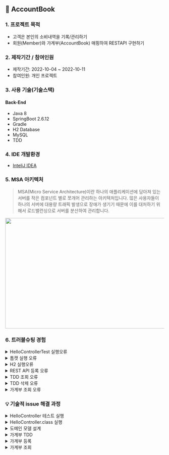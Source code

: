 ## 📌 AccountBook

### 1. 프로젝트 목적 
+ 고객은 본인의 소비내역을 기록/관리하기
+ 회원(Member)와 가계부(AccountBook) 매핑하여 RESTAPI 구현하기

### 2. 제작기간 / 참여인원
+ 제작기간: 2022-10-04 ~ 2022-10-11
+ 참여인원: 개인 프로젝트

### 3. 사용 기술(기술스택)
#### Back-End
+ Java 8
+ SpringBoot 2.6.12
+ Gradle
+ H2 Database
+ MySQL
+ TDD

### 4. IDE 개발환경
+ <a href="https://www.jetbrains.com/ko-kr/idea/">InteliJ IDEA </a>

### 5. MSA 아키텍처
> MSA(Micro Service Architecture)이란 하나의 애플리케이션에 담아져 있는 서버를 작은 컴포넌트 별로 쪼개어 관리하는 아키텍처입니다. 많은 사용자들이 하나의 서버에 대용량 트래픽 발생으로 장애가 생기기 때문에 이를 대처하기 위해서 로드밸런싱으로 서버를 분산하여 관리합니다. 

<img src="https://user-images.githubusercontent.com/58936137/194907324-23a280a4-cb7c-4077-885e-fd352e955a14.png" width="600px" height="350px">

### 6. 트러블슈팅 경험

<details>
<summary>HelloControllerTest 실행오류</summary>
<div markdown="1">

-java.lang.AssertionError: Response content 
 Expected :hello
 Actual   :Hello World
 
- 해결 원인: HelloController 메소드와 HelloControllerTest 메소드와 값이 일치하지 않아 발생
 
 #### 기존 코드 
 ~~~
 HelloController.class
    
 @GetMapping("/hello")
 public String hello(){

   return "Hello World";
 }
 
 
 HelloControllerTest.class
 
 @Test
 public void hello() throws Exception{
 String hello = "hello";

  mvc.perform(get("/hello"))
              .andExpect(status().isOk())
              .andExpect(content().string(hello));
  }
 
 
 ~~~
 
 #### 개선 코드
 ~~~
 HelloController.class
    
 @GetMapping("/hello")
 public String hello(){

   return "hello"; // 변경
 }
 
 
HelloControllerTest.class
 
 @Test
 public void hello() throws Exception{
 String hello = "hello";

  mvc.perform(get("/hello"))
              .andExpect(status().isOk())
              .andExpect(content().string(hello));
  }
 ~~~

</div>
</details> 

<details>
<summary>톰캣 실행 오류</summary>
<div markdown="1">

- Caused by: org.springframework.boot.web.server.WebServerException: Unable to start embedded Tomcat
- org.springframework.context.ApplicationContextException: Unable to start web server; nested exception is org.springframework.boot.web.server.WebServerException: Unable to start embedded Tomcat
 
- 해결 원인: runtimeOnly 'mysql:mysql-connector-java' 없어 발생
 
 #### build.gradle
 ~~~
 runtimeOnly 'mysql:mysql-connector-java' //추가하여 해결
 ~~~
</div>
</details> 

<details>
<summary>H2 실행오류</summary>
<div markdown="1">

- Error starting ApplicationContext. To display the conditions report re-run your application with 'debug' enabled.
- 해결 원인: application.properties MySQL 설정 안하여 오류 발생

#### 실행오류 개선 
#### application.properties
 ~~~
spring.datasource.driver-class-name=com.mysql.cj.jdbc.Driver
spring.datasource.url=jdbc:mysql://localhost:3306/account_book?serverTimezone=UTC

spring.datasource.username=root
spring.datasource.password=1234
 ~~~
</div>
</details> 

<details>
<summary>REST API 등록 오류</summary>
<div markdown="1">

- "error": "Unsupported Media Type"
- 해결원인: 기존에 controller 서버에서 @RestController 선언하였기 때문에 @Responseody return 반환으로 오류 발생

#### 기존 코드
~~~
    @PostMapping(value = "/account/add")
    public AccountBook saveAccount(@ResponseBody AccountBook accountBook) { // @ResponseBody 어노테이션 오류  
        log.info("----- 등록 하기전 -------");
        return accountBookService.saveAccount(accountBook);
    }
~~~
+ @RestController 어노테이션 선언하였기 때문에 @ResponseBody 선언 오류가 발생합니다.

#### 개선 코드
~~~
    @PostMapping(value = "/account/add")
    public AccountBook saveAccount(@ModelAttribute AccountBook accountBook) { // @ModelAttribute 변경
        log.info("----- 등록 하기전 -------");
        return accountBookService.saveAccount(accountBook);
    }
~~~
+ @ModelAttribute 어노테이션 선언하여 사용자가 요청값을 서버 매개변수에 보내서 파라미터로 받습니다.

</div>
</details>

<details>
<summary>TDD 조회 오류</summary>
<div markdown="1">
 
- error: unreported exception java.lang.Exception; must be caught or declared to be thrown
- 해결 원인: createAccountBook 메소드에 throws Exception 예외 처리하였기 때문에 오류발생;
 
 #### 기존 코드
 ~~~
    @Test
    @DisplayName("가계부 테스트 등록")
    public void createAccountBook()throws Exception{ //예외 처리 선언하여 발생
        int money = 15000;
        String memo = "테스트 등록";

        AccountBook book = new AccountBook();
        book.setMoney(15000);
        book.setMemo("테스트 등록");
        accountBookRepository.save(book);

        assertThat(book.getMoney()).isEqualTo(money);
        assertThat(book.getMemo()).isEqualTo(memo);
    }
 ~~~

 
 #### 개선 코드
 ~~~
    @Test
    @DisplayName("가계부 테스트 등록")
    public void createAccountBook(){ //예외 처리 지워 개선
        int money = 15000;
        String memo = "테스트 등록";

        AccountBook book = new AccountBook();
        book.setMoney(15000);
        book.setMemo("테스트 등록");
        accountBookRepository.save(book);

        assertThat(book.getMoney()).isEqualTo(money);
        assertThat(book.getMemo()).isEqualTo(memo);
    }
 ~~~
 
 <br>

 💡accountBookListTest 메소드 테스트 실행 후 오류없이 잘 해결되어 조회값이 잘 나올 수 있었습니다. 
 <br/><br/>
 <img src="https://user-images.githubusercontent.com/58936137/194743031-963f1fa1-0f87-42c7-b5be-03d244e21f3b.png" width="300px" height="100px">
 
</div>
</details> 
 
<details>
<summary>TDD 삭제 오류</summary>
<div markdown="1">

- org.springframework.beans.factory.UnsatisfiedDependencyException:
- 해결원인: @Autowired private MockMvc mockMvc; 사용하지 않고 선언하였기 때문에 오류발생 

 
<img src="https://user-images.githubusercontent.com/58936137/194743599-6af4af1a-308a-4b79-a626-0bf89532cf6a.png" width="600px" height="150px"> 
<br><br>
💡 @Autowired private MockMvc mockMvc; 코드 주석 후 테스트 실행하여 삭제가 잘 처리될 수 있었습니다. 
 
</div>
</details>

<details>
<summary>가계부 조회 오류</summary>
<div markdown="1">
 
- java.lang.IndexOutOfBoundsException: Index: 0, Size: 0
- 해결 원인: 메소드 선언부에 List 컬렉션을 선언하지 않아 오류 발생 

#### 기존 코드
##### AccountBookController.class
~~~
// 가계부 조회
@GetMapping(value = "/account/list")
public AccountBook AccountBookList(AccountBook accountBook){

   List<AccountBook> list = accountBookService.listAccount(accountBook);

   return list.get(0);
}
~~~

#### 개선 코드
##### AccountBookController.class
~~~
    // 가계부 조회
    @GetMapping(value = "/account/list")
    public List<AccountBook> AccountBookList(@ModelAttribute AccountBook accountBook){ // List 컬렉션 프레임워크와 @ModelAttribute 어노테이션 선언 후 개선

        List<AccountBook> list = accountBookService.listAccount(accountBook);

        return list;
    }
 ~~~
 + 가계부에 List 목록 정보를 조회 하기위해서 메소드 선언부에 List 컬렉션으로 변경 후 개선을 하였습니다.
 
 <img src="https://user-images.githubusercontent.com/58936137/194746464-bad5d555-367a-42bf-922d-83d9f00ee05f.png" height="250px">
 

</div>
</details>


### 💡 기술적 issue 해결 과정
<details>
<summary>HelloController 테스트 실행</summary>
<div markdown="1">

 #### 1. controller 패키지 생성하기 <br>
 controller 패키지 생성 > HelloController.class 생성<br><br>
 <img src="https://user-images.githubusercontent.com/58936137/194320720-e025ded6-cdc2-46e4-8695-1dc4e750cd31.png" width="200px" height="50px">
 <br>
 
 #### 2. Create Test<br>
 Ctrl + Shift + T > Create New Test 클릭 > Create Test 설정 후 OK버튼 클릭 <br><br>
 <img src="https://user-images.githubusercontent.com/58936137/194322496-9fadcf62-01c9-4660-a35b-367ef7d6e6cf.png" width="350px" height="300px"> 
 <br>
 <img src="https://user-images.githubusercontent.com/58936137/194325201-df1e9e6c-b893-40ec-8a15-722e3994c7dc.png" width="300px" height="100px">
 
 #### 3. Test 코드 작성하기
 
 ##### HelloControllerTest.class
 ~~~
 package com.springboot.accountbook.controller;


import org.junit.Test;
import org.junit.runner.RunWith;
import org.springframework.beans.factory.annotation.Autowired;
import org.springframework.boot.test.autoconfigure.web.servlet.WebMvcTest;
import org.springframework.test.context.junit4.SpringRunner;
import org.springframework.test.web.servlet.MockMvc;
import static org.springframework.test.web.servlet.request.MockMvcRequestBuilders.get;
import static org.springframework.test.web.servlet.result.MockMvcResultMatchers.content;
import static org.springframework.test.web.servlet.result.MockMvcResultMatchers.status;

import static org.junit.jupiter.api.Assertions.*;

@RunWith(SpringRunner.class)
@WebMvcTest(controllers = HelloController.class)
public class HelloControllerTest {

    @Autowired
    private MockMvc mvc;

    @Test
    public void hello() throws Exception{
        String hello = "hello";

        mvc.perform(get("/hello"))
                .andExpect(status().isOk())
                .andExpect(content().string(hello));
    }

}
~~~
+ @RunWith(SpringRunner.class) 선언 후 테스트 코드 컴파일하여 실행합니다.
+ @WebMvcTest 어노테이션 선언 후 웹 MVC 기반으로 테스트 코드 실행합니다.
+ @Autowired 외부 객체 Bean 찿아 의존성 주입합니다.  
+ @Test 지정한 메소드 테스트 실행합니다. 

 <br>
 <img src="https://user-images.githubusercontent.com/58936137/194327470-35ce7e59-3d03-40df-839f-c333a52b6cb2.png" width="900px" height="150px">
 
 </div>
</details>

<details>
<summary>HelloController.class 실행</summary>
<div markdown="1">

 #### 1. HelloController 코드 작성
 
 ##### HelloController.class
 ~~~
 package com.springboot.accountbook.controller;

import org.springframework.web.bind.annotation.GetMapping;
import org.springframework.web.bind.annotation.RestController;

@RestController
public class HelloController {

    @GetMapping("/hello")
    public String hello(){

        return "hello";
    }
}

 ~~~
 + @RestController 어노테이션 선언 후 모든 메소드 JSON 기능을 주어 return 반환합니다.
 + @GetMapping() 지정한 주소 찿아 접근합니다.

 ##### 2. 크롬 View 화면
 
 <img src="https://user-images.githubusercontent.com/58936137/194329238-7691d770-a70c-4542-a84c-0b7edc18d00d.png" width="300px" height="300px">
 
</div>
</details>

<details>
<summary>도메인 모델 설계</summary>
<div markdown="1">

#### 1. Member, AccountBook Entity 생성하기

##### Member.class

~~~
package com.springboot.entity;

import lombok.Getter;
import lombok.Setter;

import javax.persistence.*;
import java.time.LocalDateTime;

@Entity
@Table(name = "member")
@Setter @Getter
public class Member {

    @Id
    @Column(name = "member_id")
    @GeneratedValue(strategy = GenerationType.AUTO)
    private Long id;

    @Column(unique = true)
    private String email;

    private String password;

    //private LocalDateTime memberData;


}
~~~
+ Lombok 라이브러리 통해서 @Getter, @Setter 이용합니다.
+ @Entity 어노테이션 선언하여 도메인 모델 생성합니다.
+ @Table(name="member") 테이블 이름 지정합니다. 
+ 컬럼값은 id, email, password 설정합니다.

##### AccountBook.class

~~~
package com.springboot.entity;

import lombok.Getter;
import lombok.Setter;

import javax.persistence.*;
import java.time.LocalDateTime;

@Entity
@Table(name = "account")
@Setter @Getter
public class AccountBook {

    @Id
    @Column(name = "account_book_id")
    @GeneratedValue(strategy = GenerationType.AUTO)
    private Long id;

    private int money;

    private String memo;

    //private LocalDateTime bookDate;

}

~~~
+ Lombok 라이브러리 통해서 @Getter, @Setter 이용합니다.
+ @Entity 어노테이션 선언하여 도메인 모델 생성합니다.
+ @Table(name="member") 테이블 이름 지정합니다. 
+ 컬럼값은 id, money, memo 설정합니다.

##### application.properties

~~~
spring.jpa.hibernate.ddl-auto=create // 추가
~~~
+ application.properties 설정하여 Run 실행 > console.log에서 Entity Table 생성되는 것을 확인할 수 있습니다.
<br>

<img src="https://user-images.githubusercontent.com/58936137/194365720-63465b82-14cf-41f2-8eb3-8e17c6ce442b.png" width="400px" height="500px">

</div>
</details>

<details>
<summary>가계부 TDD</summary>
<div markdown="1">


 #### 2. 테스트 코드 작성
 
 Ctrl + Shift + T > CreateTest 설정 후 OK버튼 클릭
 
 <img src="https://user-images.githubusercontent.com/58936137/194695632-dfd2bc82-c28b-4dd7-9397-d7533a3ef27a.png" width="300px" height="100px">
 
 #### 테스트 등록 구현하기
 ##### AccountBookServiceTest.class
 
 ~~~
 package com.springboot.service;

import com.springboot.entity.AccountBook;
import com.springboot.repository.AccountBookRepository;
import org.junit.jupiter.api.DisplayName;
import org.junit.jupiter.api.Test;
import org.springframework.beans.factory.annotation.Autowired;
import org.springframework.boot.test.context.SpringBootTest;
import org.springframework.test.context.TestPropertySource;

import static org.junit.jupiter.api.Assertions.*;

@SpringBootTest
@TestPropertySource(locations = "classpath:application.properties")
class AccountBookServiceTest {

    @Autowired
    AccountBookService accountBookService;

    @Autowired
    AccountBookRepository accountBookRepository;
    
    // 등록
    @Test
    @DisplayName("가계부 테스트 등록")
    public void createAccountBook(){
        AccountBook book = new AccountBook();
        book.setMoney(15000);
        book.setMemo("테스트 등록");
        accountBookRepository.save(book);
    }
 }
 ~~~
 + @SpringBooTest 통합테스트 설정하여 실행합니다.
 + @TestPropertySource 외부 환경설정 정보를 가지고 옵니다.
 + @Autowired 어노테이션 통해서 AccountBookRepository 의존성 주입을 합니다.
 + @Test 실행하여 JpaRepository save()메소드로 Entity 값을 저장합니다.
 
 <br>
 
 <img src="https://user-images.githubusercontent.com/58936137/194696260-0b817ef6-ae19-4f06-83eb-63cfb6f618e0.png" height="150px">
 
 #### 테스트 조회 구현하기
 ##### AccountBookServiceTest.class
 ~~~
    // 조회
    @Test
    @DisplayName("가계부 테스트 조회")
    public void accountBookListTest(){
        int money = 15000;
        String memo = "테스트 등록";

        this.createAccountBook();
        List<AccountBook> accountBooks = accountBookRepository.findAll();
        AccountBook list = accountBooks.get(0);

        assertThat(list.getMoney()).isEqualTo(money);
        assertThat(list.getMemo()).isEqualTo(memo);
    }
 ~~~
 + @Test 어노테이션 선언하여 메소드 지정하여 테스트 실행합니다.
 + 지역 변수 int money, String memo 조회 값이랑 동일한지 확인하기위해서 선언하였습니다.
 + JpaRepository findAll() 메소드를 이용하여 조회 값 출력합니다.
 
 <br>
 
 <img src="https://user-images.githubusercontent.com/58936137/194744324-06ab4be1-4f5f-4e6c-b9f8-f958f8e50913.png"  height="150px">
 
 #### 테스트 상세조회 구현하기
 ##### AccountBookServiceTest.class
 ~~~
     //상세 조회
    @Test
    @DisplayName("가계부 상세 조회")
    public void AccountBookDetailTest(){
        this.createAccountBook();
        List<AccountBook> bookList = accountBookRepository.findAll();

        AccountBook accountBook = bookList.get(0);
        AccountBook list = accountBookRepository.findById(accountBook.getId())
                .orElseThrow(EntityNotFoundException::new);

        assertEquals(list.getId(), accountBook.getId());
        assertEquals(list.getMoney(), accountBook.getMoney());
        assertEquals(list.getMemo(), accountBook.getMemo());
    }
 ~~~
 + @Test 어노테이션 선언하여 메소드 지정하여 테스트 실행합니다.
 + JpaRepository findAll() 메소드 통해서 조회 값 전체 출력합니다.
 + findAll() 조회 출력 값에서 id 값을 findById() 메소드에 넣어 상세 조회 출력합니다.
 
 <img src="https://user-images.githubusercontent.com/58936137/194744428-ed3ca83f-9c82-4cd9-861b-9b5635eb4ba6.png" height="150px">
 
 #### 테스트 수정 구현하기
 ##### AccountBookServiceTest.class
 ~~~
    @Test
    @DisplayName("가계부 테스트 수정")
    public void AccountBookUpdateTest(){
        int money = 20000;
        String memo = "테스트 수정";

        this.createAccountBook();
        List<AccountBook> bookList = accountBookRepository.findAll();

        AccountBook accountBook = bookList.get(0);
        accountBook.setMoney(20000);
        accountBook.setMemo("테스트 수정");

        accountBookRepository.save(accountBook);

        assertThat(accountBook.getMoney()).isEqualTo(money);
        assertThat(accountBook.getMemo()).isEqualTo(memo);

    }
 ~~~
 + 지역변수 int money, String memo 수정 값이랑 동일한지 확인하기 위해서 선언합니다. 
 + JpaRepository findAll() 메소드 통해서 조회 값 출력합니다.
 + 조회 값에서 Setter 통해서 수정합니다.
 + Entity 도메인 값을 save() 메소드 통해서 저장합니다.
 
 <img src="https://user-images.githubusercontent.com/58936137/194744587-f372e40e-c553-4816-aef7-84cd9f763ab1.png" width="800px" height="200px">
 
 #### 테스트 삭제 구현하기
 ##### AccountBookServiceTest.class
 ~~~
    @Test
    @DisplayName("가계부 테스트 삭제")
    public void AccountBookDeleteTest(){
        Long num = 1L;
        this.createAccountBook();
        accountBookRepository.deleteById(num);

        List<AccountBook> accountBooks = accountBookRepository.findAll();

        System.out.println(accountBooks.toString());
    }
 ~~~
 + Long num = 1L; 변수 선언합니다.
 + JpaRepository deleteById() 메소드에 id 값을 넣어 가계부 조회하여 삭제합니다.
 + findAll() 메소드 조회 값을 출력하여 null 인지 확인합니다.
 
 <img src="https://user-images.githubusercontent.com/58936137/194744818-2f8a24a9-f448-44de-89c2-6718767ef86b.png" height="150px">
 
 </div>
</details>


<details>
<summary>가계부 등록</summary>
<div markdown="1">

 #### 1. Controller, Service, Repository 코드작성

 
 ##### AccountBookController.class
 
 ~~~
 package com.springboot.controller;


import com.springboot.entity.AccountBook;
import com.springboot.service.AccountBookService;
import lombok.extern.log4j.Log4j2;
import org.springframework.beans.factory.annotation.Autowired;
import org.springframework.web.bind.annotation.ModelAttribute;
import org.springframework.web.bind.annotation.PostMapping;
import org.springframework.web.bind.annotation.RestController;

@RestController
@Log4j2
public class AccountBookController {

    @Autowired
    AccountBookService accountBookService;

    // 가계부 등록
    @PostMapping(value = "/account/add")
    public AccountBook saveAccount(@ModelAttribute AccountBook accountBook) {
        // log.info("----- 등록 하기전 -------");
        return accountBookService.saveAccount(accountBook);
    }
}
 ~~~
 + @RestController 어노테이션 선언하여 모든메소드에게 json 기능을 주어 return 반환합니다.
 + @Log4j2 오류를 쉽게 찾기 위해서 log 기록을 남깁니다.
 + @Autowired AccountBookService 의존성을 주입을 합니다.
 + @PostMapping으로 서버 매개변수에 값을 보내어 Insert 합니다.
 
  
 ##### AccountBookService.class
 ~~~
 package com.springboot.service;


import com.springboot.entity.AccountBook;
import com.springboot.repository.AccountBookRepository;
import org.springframework.beans.factory.annotation.Autowired;
import org.springframework.stereotype.Service;
import org.springframework.transaction.annotation.Transactional;

@Service
@Transactional
public class AccountBookService {

    @Autowired
    AccountBookRepository accountBookRepository;

    public AccountBook saveAccount(AccountBook accountBook) {
        accountBookRepository.save(accountBook);

        return accountBook;
    }
}
 ~~~
 + @Service 비즈니스 로직을 하여 중간다리 역할을 담당합니다.
 + @Transactional 모든 메소드에게 commit과 Rollback 기능을 주어 선언합니다.
 + @Autowired AccountBookRepository 의존성 주입을 합니다.
 + saveAccount 메소드는 매개변수에 값을 받아 Insert 삽입을 수행합니다.
 
 ##### AccountBookRepository.class
 ~~~
 package com.springboot.repository;

import com.springboot.entity.AccountBook;
import org.springframework.data.jpa.repository.JpaRepository;

public interface AccountBookRepository extends JpaRepository<AccountBook, Long> {

}
 ~~~
 + JpaRepositoy 상속을 받아 CRUD 메소드를 재정의 받습니다.
 
 #### 2. Postman 실행
 
 <img src="https://user-images.githubusercontent.com/58936137/194908699-02b9732f-eb38-42e5-9dd6-2a49068ee89e.png" width="" height="100px">
 
 + URL 쿼리스트링에 값을 넣어 POST형식으로 보냅니다.
 
 <img src="https://user-images.githubusercontent.com/58936137/194908961-ccc6dfc3-3d39-4432-88cc-5e5bb2c4a843.png" width="700px" height="300px">
 
 + Body > Pretty 에서 등록이 잘되는 것을 확인할 수 있습니다.
 
 
</div>
</details>

<details>
<summary>가계부 조회</summary>
<div markdown="1">



</div>
</details>
  


